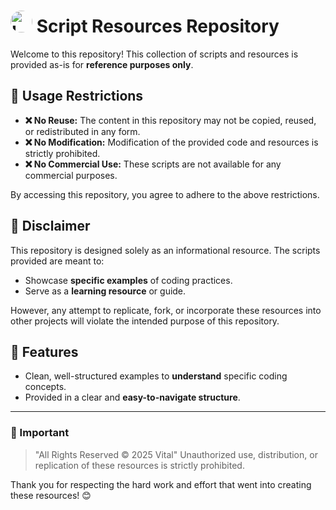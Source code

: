 # <img src="https://cdn.discordapp.com/icons/1252823989479538708/d8bb675bc2d5f25e7801729e32015b51.webp?size=240" alt="Logo" width="35" style="border-radius: 25px;"> Script Resources Repository

Welcome to this repository! This collection of scripts and resources is provided as-is for **reference purposes only**.

## 🚫 Usage Restrictions

- **❌ No Reuse:** The content in this repository may not be copied, reused, or redistributed in any form.
- **❌ No Modification:** Modification of the provided code and resources is strictly prohibited.
- **❌ No Commercial Use:** These scripts are not available for any commercial purposes.

By accessing this repository, you agree to adhere to the above restrictions. 

## 📜 Disclaimer

This repository is designed solely as an informational resource. The scripts provided are meant to:

- Showcase **specific examples** of coding practices.
- Serve as a **learning resource** or guide.

However, any attempt to replicate, fork, or incorporate these resources into other projects will violate the intended purpose of this repository.

## 🌈 Features

- Clean, well-structured examples to **understand** specific coding concepts.
- Provided in a clear and **easy-to-navigate structure**.

---

### 🛑 Important

> "All Rights Reserved © 2025 Vital"
> Unauthorized use, distribution, or replication of these resources is strictly prohibited.

Thank you for respecting the hard work and effort that went into creating these resources! 😊
